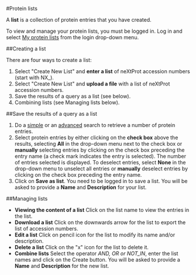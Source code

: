 #Protein lists

A **list** is a collection of protein entries that you have created. 

To view and manage your protein lists, you must be logged in. Log in and select [My protein lists](user/protein/lists) from the login drop-down menu.


##Creating a list

There are four ways to create a list:

1. Select "Create New List" and **enter a list** of neXtProt accession numbers (start with NX_). 
2. Select "Create New List" and **upload a file** with a list of neXtProt accession numbers.
3. Save the results of a query as a list (see below).
4. Combining lists (see Managing lists below).

##Save the results of a query as a list

1. Do a [simple](/) or an [advanced](proteins/search?mode=advanced) search to retrieve a number of protein entries.
2. Select protein entries by either clicking on the **check box** above the results, selecting **All** in the drop-down menu next to the check box or **manually** selecting entries by clicking on the check box preceding the entry name (a check mark indicates the entry is selected). The number of entries selected is displayed. To deselect entries, select **None** in the drop-down menu to unselect all entries or **manually** deselect entries by clicking on the check box preceding the entry name.  
3. Click on **Save as list**. You need to be logged in to save a list. You will be asked to provide a **Name** and **Description** for your list.

##Managing lists

* **Viewing the content of a list** Click on the list name to view the entries in the list. 
* **Download a list** Click on the downwards arrow for the list to export the list of accession numbers.
* **Edit a list** Click on pencil icon for the list to modify its name and/or description.
* **Delete a list** Click on the "x" icon for the list to delete it.
* **Combine lists** Select the operator _AND, OR or NOT\_IN_, enter the list names and click on the Create button. You will be asked to provide a **Name** and **Description** for the new list.
